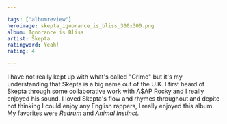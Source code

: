 ```yaml
---

tags: ["albumreview"]
heroimage: skepta_ignorance_is_bliss_300x300.png
album: Ignorance is Bliss
artist: Skepta
ratingword: Yeah!
rating: 4

---
```


I have not really kept up with what's called "Grime" but it's my understanding that Skepta is a big name out of the U.K. I first heard of Skepta through some collaborative work with A$AP Rocky and I really enjoyed his sound. I loved Skepta's flow and rhymes throughout and depite not thinking I could enjoy any English rappers, I really enjoyed this album. My favorites were *Redrum* and *Animal Instinct*.
